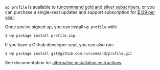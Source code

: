 `wp profile` is available to [runcommand gold and silver subscribers](https://runcommand.io/pricing/), or you can purchase a single-seat updates and support subscription for [$129 per year](https://runcommand.memberful.com/checkout?plan=16079).

Once you've signed up, you can install `wp profile` with:

```
$ wp package install profile.zip
```

If you have a Github developer seat, you can also run:

```
$ wp package install git@github.com:runcommand/profile.git
```

See documentation for [alternative installation instructions](https://runcommand.io/to/require-file-wp-cli-yml/).
